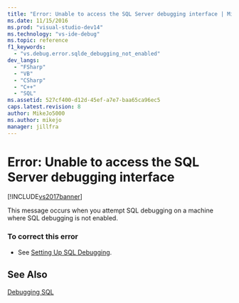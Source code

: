```yaml
---
title: "Error: Unable to access the SQL Server debugging interface | Microsoft Docs"
ms.date: 11/15/2016
ms.prod: "visual-studio-dev14"
ms.technology: "vs-ide-debug"
ms.topic: reference
f1_keywords: 
  - "vs.debug.error.sqlde_debugging_not_enabled"
dev_langs: 
  - "FSharp"
  - "VB"
  - "CSharp"
  - "C++"
  - "SQL"
ms.assetid: 527cf400-d12d-45ef-a7e7-baa65ca96ec5
caps.latest.revision: 8
author: MikeJo5000
ms.author: mikejo
manager: jillfra
---
```

# Error: Unable to access the SQL Server debugging interface
[!INCLUDE[vs2017banner](../includes/vs2017banner.md)]

This message occurs when you attempt SQL debugging on a machine where SQL debugging is not enabled.  
  
### To correct this error  
  
- See [Setting Up SQL Debugging](https://msdn.microsoft.com/3db09e68-edcc-42de-9c22-4e97cfd55ab3).  
  
## See Also  
 [Debugging SQL](https://msdn.microsoft.com/f27c17e6-1d90-49f2-9fc0-d02e6a27f109)
